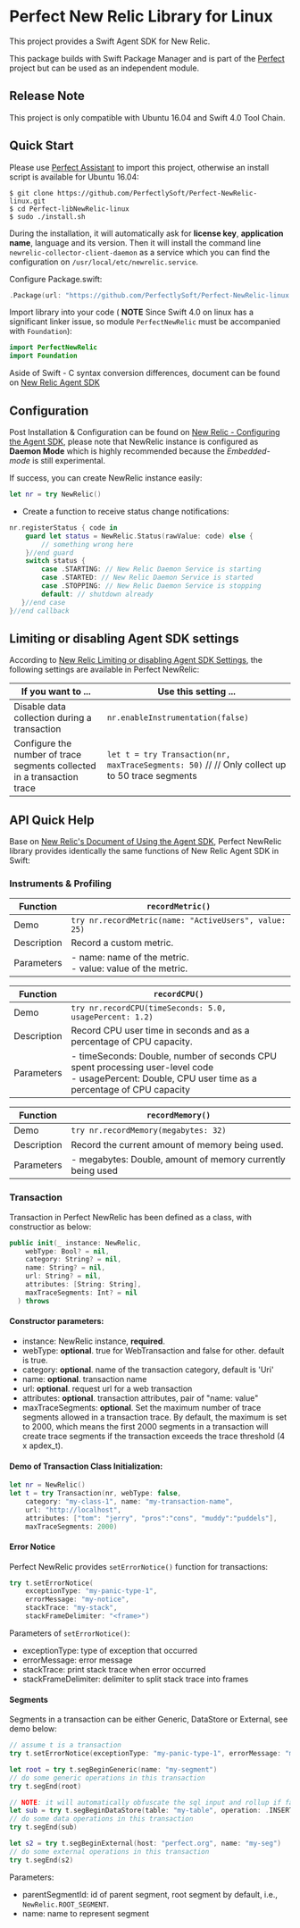 # Perfect New Relic Library for Linux 

This project provides a Swift Agent SDK for New Relic.

This package builds with Swift Package Manager and is part of the [Perfect](https://github.com/PerfectlySoft/Perfect) project but can be used as an independent module.

## Release Note

This project is only compatible with Ubuntu 16.04 and Swift 4.0 Tool Chain.

## Quick Start

Please use [Perfect Assistant](http://www.perfect.org/en/assistant/) to import this project, otherwise an install script is available for Ubuntu 16.04:

```
$ git clone https://github.com/PerfectlySoft/Perfect-NewRelic-linux.git
$ cd Perfect-libNewRelic-linux
$ sudo ./install.sh
```

During the installation, it will automatically ask for **license key**, **application name**, language and its version. Then it will install the command line `newrelic-collector-client-daemon` as a service which you can find the configuration on `/usr/local/etc/newrelic.service`.

Configure Package.swift:

``` swift
.Package(url: "https://github.com/PerfectlySoft/Perfect-NewRelic-linux.git", majorVersion: 3)
```

Import library into your code ( **NOTE** Since Swift 4.0 on linux has a significant linker issue, so module `PerfectNewRelic` must be accompanied with `Foundation`):

``` swift
import PerfectNewRelic
import Foundation
```

Aside of Swift - C syntax conversion differences, document can be found on [New Relic Agent SDK](https://docs.newrelic.com/docs/agents/agent-sdk/using-agent-sdk/using-agent-sdk)

## Configuration

Post Installation & Configuration can be found on [New Relic - Configuring the Agent SDK](https://docs.newrelic.com/docs/agents/agent-sdk/installation-configuration/configuring-agent-sdk), please note that NewRelic instance is configured as **Daemon Mode** which is highly recommended because the *Embedded-mode* is still experimental.

If success, you can create NewRelic instance easily:

``` swift
let nr = try NewRelic()
```

- Create a function to receive status change notifications:

``` swift
nr.registerStatus { code in
	guard let status = NewRelic.Status(rawValue: code) else {
		// something wrong here
	}//end guard
	switch status {
		case .STARTING: // New Relic Daemon Service is starting
		case .STARTED: // New Relic Daemon Service is started
		case .STOPPING: // New Relic Daemon Service is stopping
		default: // shutdown already
   }//end case
}//end callback
```
## Limiting or disabling Agent SDK settings

According to [New Relic Limiting or disabling Agent SDK Settings](https://docs.newrelic.com/docs/agents/agent-sdk/installation-configuration/limiting-or-disabling-agent-sdk-settings), the following settings are available in Perfect NewRelic:

If you want to ... | Use this setting ...
-------------------|---------------------
Disable data collection during a transaction|`nr.enableInstrumentation(false)`
Configure the number of trace segments collected in a transaction trace|`let t = try Transaction(nr, maxTraceSegments: 50)` // // Only collect up to 50 trace segments

## API Quick Help

Base on [New Relic's Document of Using the Agent SDK](https://docs.newrelic.com/docs/agents/agent-sdk/using-agent-sdk/using-agent-sdk), Perfect NewRelic library provides identically the same functions of New Relic Agent SDK in Swift:

### Instruments & Profiling

Function | `recordMetric()`
---|---
Demo|`try nr.recordMetric(name: "ActiveUsers", value: 25)`
Description|Record a custom metric.
Parameters| - name: name of the metric. <br> - value: value of the metric.

Function | `recordCPU()`
---|---
Demo|`try nr.recordCPU(timeSeconds: 5.0, usagePercent: 1.2)`
Description|Record CPU user time in seconds and as a percentage of CPU capacity.
Parameters| - timeSeconds: Double, number of seconds CPU spent processing user-level code <br> - usagePercent: Double, CPU user time as a percentage of CPU capacity

Function | `recordMemory()`
---|---
Demo|`try nr.recordMemory(megabytes: 32)`
Description|Record the current amount of memory being used.
Parameters| - megabytes: Double, amount of memory currently being used

### Transaction

Transaction in Perfect NewRelic has been defined as a class, with constructior as below:

``` swift
public init(_ instance: NewRelic,
    webType: Bool? = nil,
    category: String? = nil,
    name: String? = nil,
    url: String? = nil,
    attributes: [String: String],
    maxTraceSegments: Int? = nil
  ) throws
```

#### Constructor parameters:

- instance: NewRelic instance, **required**.
- webType: **optional**. true for WebTransaction and false for other. default is true.
- category: **optional**. name of the transaction category, default is 'Uri'
- name: **optional**. transaction name
- url: **optional**. request url for a web transaction
- attributes: **optional**. transaction attributes, pair of "name: value"
- maxTraceSegments: **optional**. Set the maximum number of trace segments allowed in a transaction trace. By default, the maximum is set to 2000, which means the first 2000 segments in a transaction will create trace segments if the transaction exceeds the trace threshold (4 x apdex_t).

#### Demo of Transaction Class Initialization:

``` swift
let nr = NewRelic()
let t = try Transaction(nr, webType: false,
	category: "my-class-1", name: "my-transaction-name",
	url: "http://localhost",
	attributes: ["tom": "jerry", "pros":"cons", "muddy":"puddels"],
	maxTraceSegments: 2000)
```

#### Error Notice

Perfect NewRelic provides `setErrorNotice()` function for transactions:

``` swift
try t.setErrorNotice(
	exceptionType: "my-panic-type-1",
	errorMessage: "my-notice",
	stackTrace: "my-stack",
	stackFrameDelimiter: "<frame>")
```

Parameters of `setErrorNotice()`:

- exceptionType: type of exception that occurred
- errorMessage: error message
- stackTrace: print stack trace when error occurred
- stackFrameDelimiter:  delimiter to split stack trace into frames

#### Segments

Segments in a transaction can be either Generic, DataStore or External, see demo below:

``` swift
// assume t is a transaction
try t.setErrorNotice(exceptionType: "my-panic-type-1", errorMessage: "my-notice", stackTrace: "my-stack", stackFrameDelimiter: "<frame>")

let root = try t.segBeginGeneric(name: "my-segment")
// do some generic operations in this transaction
try t.segEnd(root)

// NOTE: it will automatically obfuscate the sql input and rollup if failed as well
let sub = try t.segBeginDataStore(table: "my-table", operation: .INSERT, sql: "INSERT INTO table(field) value('000-000-0000')")
// do some data operations in this transaction
try t.segEnd(sub)

let s2 = try t.segBeginExternal(host: "perfect.org", name: "my-seg")
// do some external operations in this transaction
try t.segEnd(s2)
```

Parameters:

- parentSegmentId: id of parent segment, root segment by default, i.e., ` NewRelic.ROOT_SEGMENT`.
- name: name to represent segment

